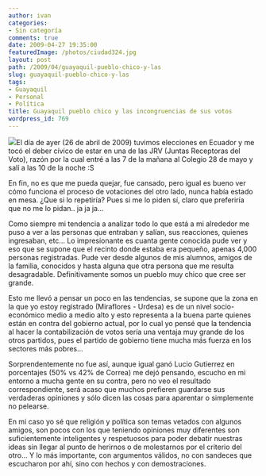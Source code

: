```yaml
---
author: ivan
categories:
- Sin categoría
comments: true
date: 2009-04-27 19:35:00
featuredImage: /photos/ciudad324.jpg
layout: post
path: /2009/04/guayaquil-pueblo-chico-y-las
slug: guayaquil-pueblo-chico-y-las
tags:
- Guayaquil
- Personal
- Política
title: Guayaquil pueblo chico y las incongruencias de sus votos
wordpress_id: 769
---
```


[![](/photos/ciudad324.jpg)](https://3.bp.blogspot.com/_T2UWuNJg3dQ/SfXNRiu9SMI/AAAAAAAABeE/P_yLxrBA_fY/s1600-h/ciudad324.jpg)El día de ayer (26 de abril de 2009) tuvimos elecciones en Ecuador y me tocó el deber cívico de estar en una de las JRV (Juntas Receptoras del Voto), razón por la cual entré a las 7 de la mañana al Colegio 28 de mayo y salí a las 10 de la noche :S

En fin, no es que me pueda quejar, fue cansado, pero igual es bueno ver cómo funciona el proceso de votaciones del otro lado, nunca había estado en mesa. ¿Que si lo repetiría? Pues si me lo piden sí, claro que preferiría que no me lo pidan.. ja ja ja...

Como siempre mi tendencia a analizar todo lo que está a mi alrededor me puso a ver a las personas que entraban y salían, sus reacciones, quienes ingresaban, etc... Lo impresionante es cuanta gente conocida pude ver y eso que se supone que el recinto donde estaba era pequeño, apenas 4,000 personas registradas. Pude ver desde algunos de mis alumnos, amigos de la familia, conocidos y hasta alguna que otra persona que me resulta desagradable. Definitivamente somos un pueblo muy chico que cree ser grande.

Esto me llevó a pensar un poco en las tendencias, se supone que la zona en la que yo estoy registrado (Miraflores - Urdesa) es de un nivel socio-económico medio a medio alto y esto representa a la buena parte quienes están en contra del gobierno actual, por lo cual yo pensé que la tendencia al hacer la contabilización de votos sería una ventaja muy grande de los otros partidos, pues el partido de gobierno tiene mucha más fuerza en los sectores más pobres...

Sorprendentemente no fue así, aunque igual ganó Lucio Gutierrez en porcentajes (50% vs 42% de Correa) me dejó pensando, escucho en mi entorno a mucha gente en su contra, pero no veo el resultado correspondiente, será acaso que muchos prefieren guardarse sus verdaderas opiniones y sólo dicen las cosas para aparentar o simplemente no pelearse.

En mi caso yo sé que religión y política son temas vetados con algunos amigos, son pocos con los que teniendo opiniones muy diferentes son suficientemente inteligentes y respetuosos para poder debatir nuestras ideas sin llegar al punto de herirnos o de molestarnos por el criterio del otro... Y lo más importante, con argumentos válidos, no con sandeces que escucharon por ahí, sino con hechos y con demostraciones.